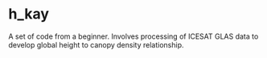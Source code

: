 # h_kay

A set of code from a beginner. Involves processing of ICESAT GLAS data to develop global height to canopy density relationship. 
